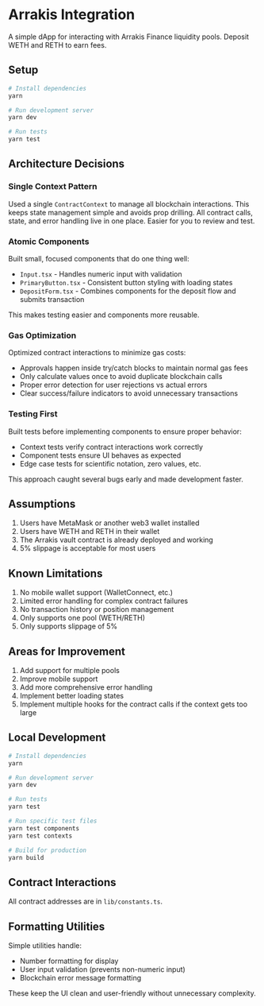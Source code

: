 # Arrakis Integration

A simple dApp for interacting with Arrakis Finance liquidity pools. Deposit WETH and RETH to earn fees.

## Setup

```bash
# Install dependencies
yarn

# Run development server
yarn dev

# Run tests
yarn test
```

## Architecture Decisions

### Single Context Pattern

Used a single `ContractContext` to manage all blockchain interactions. This keeps state management simple and avoids prop drilling. All contract calls, state, and error handling live in one place. Easier for you to review and test.

### Atomic Components

Built small, focused components that do one thing well:

-   `Input.tsx` - Handles numeric input with validation
-   `PrimaryButton.tsx` - Consistent button styling with loading states
-   `DepositForm.tsx` - Combines components for the deposit flow and submits transaction

This makes testing easier and components more reusable.

### Gas Optimization

Optimized contract interactions to minimize gas costs:

-   Approvals happen inside try/catch blocks to maintain normal gas fees
-   Only calculate values once to avoid duplicate blockchain calls
-   Proper error detection for user rejections vs actual errors
-   Clear success/failure indicators to avoid unnecessary transactions

### Testing First

Built tests before implementing components to ensure proper behavior:

-   Context tests verify contract interactions work correctly
-   Component tests ensure UI behaves as expected
-   Edge case tests for scientific notation, zero values, etc.

This approach caught several bugs early and made development faster.

## Assumptions

1. Users have MetaMask or another web3 wallet installed
2. Users have WETH and RETH in their wallet
3. The Arrakis vault contract is already deployed and working
4. 5% slippage is acceptable for most users

## Known Limitations

1. No mobile wallet support (WalletConnect, etc.)
2. Limited error handling for complex contract failures
3. No transaction history or position management
4. Only supports one pool (WETH/RETH)
5. Only supports slippage of 5%

## Areas for Improvement

1. Add support for multiple pools
2. Improve mobile support
3. Add more comprehensive error handling
4. Implement better loading states
5. Implement multiple hooks for the contract calls if the context gets too large

## Local Development

```bash
# Install dependencies
yarn

# Run development server
yarn dev

# Run tests
yarn test

# Run specific test files
yarn test components
yarn test contexts

# Build for production
yarn build
```

## Contract Interactions

All contract addresses are in `lib/constants.ts`.

## Formatting Utilities

Simple utilities handle:

-   Number formatting for display
-   User input validation (prevents non-numeric input)
-   Blockchain error message formatting

These keep the UI clean and user-friendly without unnecessary complexity.
